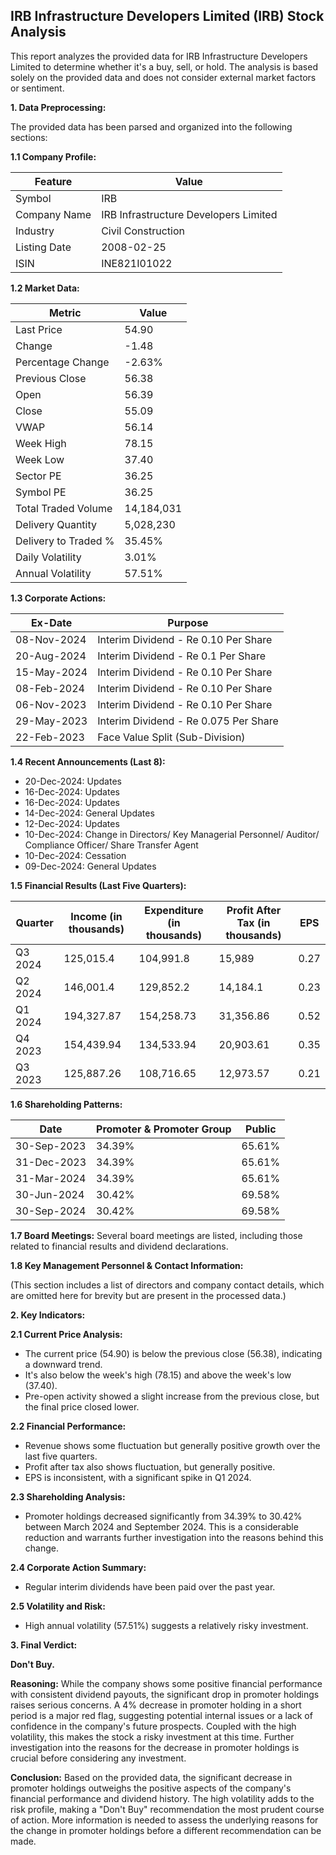 ## IRB Infrastructure Developers Limited (IRB) Stock Analysis

This report analyzes the provided data for IRB Infrastructure Developers Limited to determine whether it's a buy, sell, or hold.  The analysis is based solely on the provided data and does not consider external market factors or sentiment.

**1. Data Preprocessing:**

The provided data has been parsed and organized into the following sections:

**1.1 Company Profile:**

| Feature          | Value                               |
|-----------------|---------------------------------------|
| Symbol           | IRB                                  |
| Company Name     | IRB Infrastructure Developers Limited |
| Industry         | Civil Construction                    |
| Listing Date     | 2008-02-25                           |
| ISIN             | INE821I01022                         |


**1.2 Market Data:**

| Metric                | Value     |
|-----------------------|------------|
| Last Price            | 54.90      |
| Change                | -1.48      |
| Percentage Change     | -2.63%     |
| Previous Close        | 56.38      |
| Open                  | 56.39      |
| Close                 | 55.09      |
| VWAP                  | 56.14      |
| Week High             | 78.15      |
| Week Low              | 37.40      |
| Sector PE             | 36.25      |
| Symbol PE             | 36.25      |
| Total Traded Volume   | 14,184,031 |
| Delivery Quantity     | 5,028,230  |
| Delivery to Traded % | 35.45%     |
| Daily Volatility      | 3.01%      |
| Annual Volatility     | 57.51%     |


**1.3 Corporate Actions:**

| Ex-Date      | Purpose                                      |
|--------------|----------------------------------------------|
| 08-Nov-2024  | Interim Dividend - Re 0.10 Per Share         |
| 20-Aug-2024  | Interim Dividend - Re 0.1 Per Share          |
| 15-May-2024  | Interim Dividend - Re 0.10 Per Share         |
| 08-Feb-2024  | Interim Dividend - Re 0.10 Per Share         |
| 06-Nov-2023  | Interim Dividend - Re 0.10 Per Share         |
| 29-May-2023  | Interim Dividend - Re 0.075 Per Share        |
| 22-Feb-2023  | Face Value Split (Sub-Division)              |


**1.4 Recent Announcements (Last 8):**

* 20-Dec-2024: Updates
* 16-Dec-2024: Updates
* 16-Dec-2024: Updates
* 14-Dec-2024: General Updates
* 12-Dec-2024: Updates
* 10-Dec-2024: Change in Directors/ Key Managerial Personnel/ Auditor/ Compliance Officer/ Share Transfer Agent
* 10-Dec-2024: Cessation
* 09-Dec-2024: General Updates


**1.5 Financial Results (Last Five Quarters):**

| Quarter      | Income (in thousands) | Expenditure (in thousands) | Profit After Tax (in thousands) | EPS       |
|--------------|------------------------|-----------------------------|---------------------------------|------------|
| Q3 2024      | 125,015.4              | 104,991.8                    | 15,989                          | 0.27      |
| Q2 2024      | 146,001.4              | 129,852.2                    | 14,184.1                         | 0.23      |
| Q1 2024      | 194,327.87             | 154,258.73                   | 31,356.86                        | 0.52      |
| Q4 2023      | 154,439.94             | 134,533.94                   | 20,903.61                        | 0.35      |
| Q3 2023      | 125,887.26             | 108,716.65                   | 12,973.57                        | 0.21      |


**1.6 Shareholding Patterns:**

| Date        | Promoter & Promoter Group | Public |
|-------------|--------------------------|--------|
| 30-Sep-2023 | 34.39%                     | 65.61% |
| 31-Dec-2023 | 34.39%                     | 65.61% |
| 31-Mar-2024 | 34.39%                     | 65.61% |
| 30-Jun-2024 | 30.42%                     | 69.58% |
| 30-Sep-2024 | 30.42%                     | 69.58% |

**1.7 Board Meetings:**  Several board meetings are listed, including those related to financial results and dividend declarations.


**1.8 Key Management Personnel & Contact Information:**

(This section includes a list of directors and company contact details, which are omitted here for brevity but are present in the processed data.)


**2. Key Indicators:**

**2.1 Current Price Analysis:**

* The current price (54.90) is below the previous close (56.38), indicating a downward trend.
* It's also below the week's high (78.15) and above the week's low (37.40).
* Pre-open activity showed a slight increase from the previous close, but the final price closed lower.

**2.2 Financial Performance:**

* Revenue shows some fluctuation but generally positive growth over the last five quarters.
* Profit after tax also shows fluctuation, but generally positive.
* EPS is inconsistent, with a significant spike in Q1 2024.

**2.3 Shareholding Analysis:**

* Promoter holdings decreased significantly from 34.39% to 30.42% between March 2024 and September 2024. This is a considerable reduction and warrants further investigation into the reasons behind this change.

**2.4 Corporate Action Summary:**

* Regular interim dividends have been paid over the past year.

**2.5 Volatility and Risk:**

* High annual volatility (57.51%) suggests a relatively risky investment.

**3. Final Verdict:**

**Don't Buy.**

**Reasoning:** While the company shows some positive financial performance with consistent dividend payouts, the significant drop in promoter holdings raises serious concerns.  A 4% decrease in promoter holding in a short period is a major red flag, suggesting potential internal issues or a lack of confidence in the company's future prospects.  Coupled with the high volatility, this makes the stock a risky investment at this time.  Further investigation into the reasons for the decrease in promoter holdings is crucial before considering any investment.

**Conclusion:** Based on the provided data, the significant decrease in promoter holdings outweighs the positive aspects of the company's financial performance and dividend history.  The high volatility adds to the risk profile, making a "Don't Buy" recommendation the most prudent course of action.  More information is needed to assess the underlying reasons for the change in promoter holdings before a different recommendation can be made.
